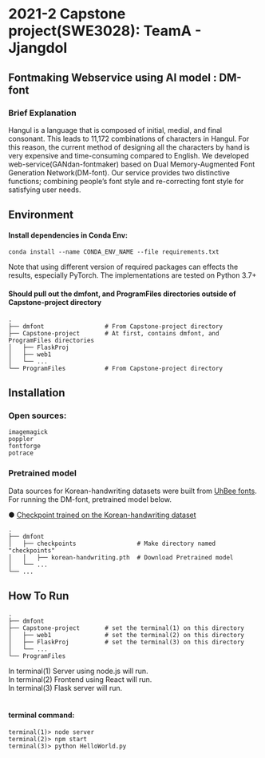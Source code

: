# 2021-2 Capstone project(SWE3028): TeamA - Jjangdol

## Fontmaking Webservice using AI model : DM-font 

### Brief Explanation


Hangul is a language that is composed of initial, medial, and final consonant. This leads to 11,172 combinations of characters in Hangul. For this reason, the current method of designing all the characters by hand is very expensive and time-consuming compared to English. We developed web-service(GANdan-fontmaker) based on Dual Memory-Augmented Font Generation Network(DM-font). Our service provides two distinctive functions; combining people’s font style and re-correcting font style for satisfying user needs.


## Environment

#### Install dependencies in Conda Env:

```commandline
conda install --name CONDA_ENV_NAME --file requirements.txt
```
Note that using different version of required packages can effects the results, especially PyTorch. The implementations are tested on Python 3.7+


#### Should pull out the dmfont, and ProgramFiles directories outside of Capstone-project directory
```
.
├── dmfont                 # From Capstone-project directory
├── Capstone-project       # At first, contains dmfont, and ProgramFiles directories
│   ├── FlaskProj          
│   ├── web1               
│   └── ...                
└── ProgramFiles           # From Capstone-project directory

```


## Installation

### Open sources:

```
imagemagick
poppler
fontforge
potrace
```

### Pretrained model
Data sources for Korean-handwriting datasets were built from [UhBee fonts](http://uhbeefont.com/). For running the DM-font, pretrained model below.

● [Checkpoint trained on the Korean-handwriting dataset](https://drive.google.com/file/d/1y_8XDNtawtA2P7-pHbCQ3yGEcFX-9H1R/view?usp=sharing)
```
.       
├── dmfont       
│   ├── checkpoints                 # Make directory named "checkpoints"
│   │   ├── korean-handwriting.pth  # Download Pretrained model
│   └── ...                
└── ...

```

## How To Run

```
.
├── dmfont                
├── Capstone-project       # set the terminal(1) on this directory
│   ├── web1               # set the terminal(2) on this directory
│   ├── FlaskProj          # set the terminal(3) on this directory
│   └── ...                
└── ProgramFiles           

```
In terminal(1) Server using node.js will run. <br />
In terminal(2) Frontend using React will run. <br />
In terminal(3) Flask server will run.
<br /><br />
#### terminal command:
```
terminal(1)> node server
terminal(2)> npm start
terminal(3)> python HelloWorld.py
```

